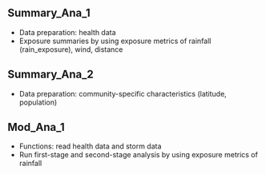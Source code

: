 ## Summary_Ana_1
* Data preparation: health data
* Exposure summaries by using exposure metrics of rainfall (rain_exposure), wind, distance

## Summary_Ana_2
* Data preparation: community-specific characteristics (latitude, population)

## Mod_Ana_1
* Functions: read health data and storm data
* Run first-stage and second-stage analysis by using exposure metrics of rainfall


